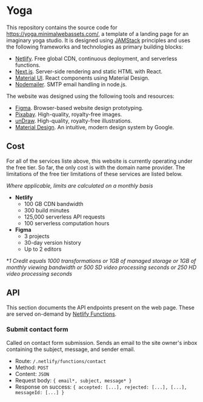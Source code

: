 # Yoga

This repository contains the source code for https://yoga.minimalwebassets.com/, a template of a landing page for an imaginary yoga studio. It is designed using [JAMStack](https://jamstack.org) principles and uses the following frameworks and technologies as primary building blocks:

* [Netlify](https://netlify.com). Free global CDN, continuous deployment, and serverless functions.
* [Next.js](https://nextjs.org). Server-side rendering and static HTML with React.
* [Material UI](https://material-ui.com). React components using Material Design.
* [Nodemailer](https://nodemailer.com). SMTP email handling in node.js.

The website was designed using the following tools and resources:

* [Figma](https://figma.com). Browser-based website design prototyping.
* [Pixabay](https://pixabay.com). High-quality, royalty-free images.
* [unDraw](https://undraw.co). High-quality, royalty-free illustrations.
* [Material Design](https://material.io). An intuitive, modern design system by Google.

## Cost

For all of the services liste above, this website is currently operating under the free tier. So far, the only cost is with the domain name provider. The limitations of the free tier limitations of these services are listed below.

*Where applicable, limits are calculated on a monthly basis*

* **Netlify**
  * 100 GB CDN bandwidth
  * 300 build minutes
  * 125,000 serverless API requests
  * 100 serverless computation hours
* **Figma**
  * 3 projects
  * 30-day version history
  * Up to 2 editors
  
**1 Credit equals 1000 transformations or 1GB of managed storage or 1GB of monthly viewing bandwidth or 500 SD video processing seconds or 250 HD video processing seconds*

## API

This section documents the API endpoints present on the web page. These are served on-demand by [Netlify Functions](https://www.netlify.com/products/functions/).

### Submit contact form

Called on contact form submission. Sends an email to the site owner's inbox containing the subject, message, and sender email.

* Route: `/.netlify/functions/contact`
* Method: `POST`
* Content: `JSON`
* Request body: `{ email*, subject, message* }`
* Response on success: `{ accepted: [...], rejected: [...], [...], messageId: [...] }`

